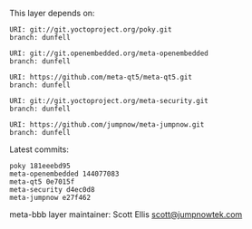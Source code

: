 This layer depends on:

    URI: git://git.yoctoproject.org/poky.git
    branch: dunfell

    URI: git://git.openembedded.org/meta-openembedded
    branch: dunfell

    URI: https://github.com/meta-qt5/meta-qt5.git
    branch: dunfell

    URI: git://git.yoctoproject.org/meta-security.git
    branch: dunfell

    URI: https://github.com/jumpnow/meta-jumpnow.git
    branch: dunfell


Latest commits:

    poky 181eeebd95
    meta-openembedded 144077083
    meta-qt5 0e7015f
    meta-security d4ec0d8
    meta-jumpnow e27f462


meta-bbb layer maintainer: Scott Ellis <scott@jumpnowtek.com>
